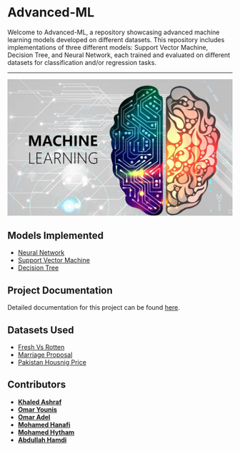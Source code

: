 # Advanced-ML
Welcome to Advanced-ML, a repository showcasing advanced machine learning models developed on different datasets. This repository includes implementations of three different models: Support Vector Machine, Decision Tree, and Neural Network, each trained and evaluated on different datasets for classification and/or regression tasks.

------------------------------------------------------------------------------------------------
![Project Logo](./Machine-Learning.jpg)

## Models Implemented

- [Neural Network](./NN)
- [Support Vector Machine](./SVM)
- [Decision Tree](./Decision%20Tree)

## Project Documentation

Detailed documentation for this project can be found [here](https://drive.google.com/drive/folders/1zp2Bj7vW0UkP-vzff4JIL9z9_1L1FnN7).


## Datasets Used

- [Fresh Vs Rotten](https://www.kaggle.com/datasets/alihasnainch/fruits-dataset-for-classification) 
- [Marriage Proposal](https://www.kaggle.com/datasets/anyasorc/marriage-proposal)
- [Pakistan Housnig Price](https://www.kaggle.com/datasets/jillanisofttech/pakistan-house-price-dataset) 


## Contributors
- [**Khaled Ashraf**](https://github.com/khaaaleed-5)
- [**Omar Younis**](https://github.com/oyounis19)
- [**Omar Adel**](https://github.com/omar55549)
- [**Mohamed Hanafi**](https://github.com/mohamedhanfi)
- [**Mohamed Hytham**](https://github.com/MedoHaytham)
- [**Abdullah Hamdi**](https://github.com/AbdullaAlshayeb)
